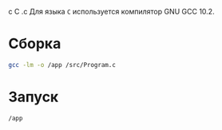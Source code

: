 c
C
.c
Для языка `C` используется компилятор GNU GCC 10.2.

# Сборка
```bash
gcc -lm -o /app /src/Program.c
```

# Запуск
```bash
/app
```
